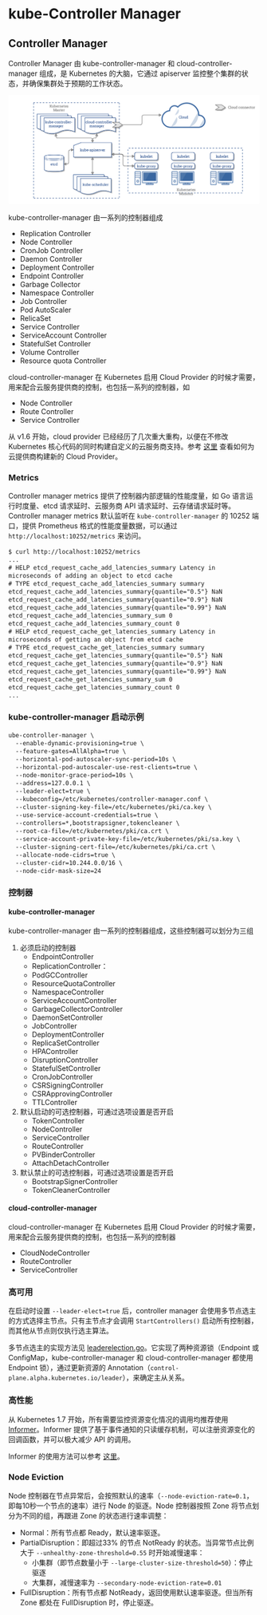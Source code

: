 # kube-Controller Manager

## Controller Manager <a id="controller-manager"></a>

Controller Manager 由 kube-controller-manager 和 cloud-controller-manager 组成，是 Kubernetes 的大脑，它通过 apiserver 监控整个集群的状态，并确保集群处于预期的工作状态。

![](../../../.gitbook/assets/image%20%2863%29.png)

kube-controller-manager 由一系列的控制器组成

* Replication Controller
* Node Controller
* CronJob Controller
* Daemon Controller
* Deployment Controller
* Endpoint Controller
* Garbage Collector
* Namespace Controller
* Job Controller
* Pod AutoScaler
* RelicaSet
* Service Controller
* ServiceAccount Controller
* StatefulSet Controller
* Volume Controller
* Resource quota Controller

cloud-controller-manager 在 Kubernetes 启用 Cloud Provider 的时候才需要，用来配合云服务提供商的控制，也包括一系列的控制器，如

* Node Controller
* Route Controller
* Service Controller

从 v1.6 开始，cloud provider 已经经历了几次重大重构，以便在不修改 Kubernetes 核心代码的同时构建自定义的云服务商支持。参考 [这里](https://kubernetes.feisky.xyz/zh/plugins/cloud-provider.html) 查看如何为云提供商构建新的 Cloud Provider。

### Metrics <a id="metrics"></a>

Controller manager metrics 提供了控制器内部逻辑的性能度量，如 Go 语言运行时度量、etcd 请求延时、云服务商 API 请求延时、云存储请求延时等。Controller manager metrics 默认监听在 `kube-controller-manager` 的 10252 端口，提供 Prometheus 格式的性能度量数据，可以通过 `http://localhost:10252/metrics` 来访问。

```text
$ curl http://localhost:10252/metrics
...
# HELP etcd_request_cache_add_latencies_summary Latency in microseconds of adding an object to etcd cache
# TYPE etcd_request_cache_add_latencies_summary summary
etcd_request_cache_add_latencies_summary{quantile="0.5"} NaN
etcd_request_cache_add_latencies_summary{quantile="0.9"} NaN
etcd_request_cache_add_latencies_summary{quantile="0.99"} NaN
etcd_request_cache_add_latencies_summary_sum 0
etcd_request_cache_add_latencies_summary_count 0
# HELP etcd_request_cache_get_latencies_summary Latency in microseconds of getting an object from etcd cache
# TYPE etcd_request_cache_get_latencies_summary summary
etcd_request_cache_get_latencies_summary{quantile="0.5"} NaN
etcd_request_cache_get_latencies_summary{quantile="0.9"} NaN
etcd_request_cache_get_latencies_summary{quantile="0.99"} NaN
etcd_request_cache_get_latencies_summary_sum 0
etcd_request_cache_get_latencies_summary_count 0
...
```

### kube-controller-manager 启动示例 <a id="kube-controller-manager-&#x542F;&#x52A8;&#x793A;&#x4F8B;"></a>

```text
ube-controller-manager \
  --enable-dynamic-provisioning=true \
  --feature-gates=AllAlpha=true \
  --horizontal-pod-autoscaler-sync-period=10s \
  --horizontal-pod-autoscaler-use-rest-clients=true \
  --node-monitor-grace-period=10s \
  --address=127.0.0.1 \
  --leader-elect=true \
  --kubeconfig=/etc/kubernetes/controller-manager.conf \
  --cluster-signing-key-file=/etc/kubernetes/pki/ca.key \
  --use-service-account-credentials=true \
  --controllers=*,bootstrapsigner,tokencleaner \
  --root-ca-file=/etc/kubernetes/pki/ca.crt \
  --service-account-private-key-file=/etc/kubernetes/pki/sa.key \
  --cluster-signing-cert-file=/etc/kubernetes/pki/ca.crt \
  --allocate-node-cidrs=true \
  --cluster-cidr=10.244.0.0/16 \
  --node-cidr-mask-size=24
```

### 控制器 <a id="&#x63A7;&#x5236;&#x5668;"></a>

#### kube-controller-manager <a id="kube-controller-manager"></a>

kube-controller-manager 由一系列的控制器组成，这些控制器可以划分为三组

1. 必须启动的控制器
   * EndpointController
   * ReplicationController：
   * PodGCController
   * ResourceQuotaController
   * NamespaceController
   * ServiceAccountController
   * GarbageCollectorController
   * DaemonSetController
   * JobController
   * DeploymentController
   * ReplicaSetController
   * HPAController
   * DisruptionController
   * StatefulSetController
   * CronJobController
   * CSRSigningController
   * CSRApprovingController
   * TTLController
2. 默认启动的可选控制器，可通过选项设置是否开启
   * TokenController
   * NodeController
   * ServiceController
   * RouteController
   * PVBinderController
   * AttachDetachController
3. 默认禁止的可选控制器，可通过选项设置是否开启
   * BootstrapSignerController
   * TokenCleanerController

#### cloud-controller-manager <a id="cloud-controller-manager"></a>

cloud-controller-manager 在 Kubernetes 启用 Cloud Provider 的时候才需要，用来配合云服务提供商的控制，也包括一系列的控制器

* CloudNodeController
* RouteController
* ServiceController

### 高可用 <a id="&#x9AD8;&#x53EF;&#x7528;"></a>

在启动时设置 `--leader-elect=true` 后，controller manager 会使用多节点选主的方式选择主节点。只有主节点才会调用 `StartControllers()` 启动所有控制器，而其他从节点则仅执行选主算法。

多节点选主的实现方法见 [leaderelection.go](https://github.com/kubernetes/client-go/blob/master/tools/leaderelection/leaderelection.go)。它实现了两种资源锁（Endpoint 或 ConfigMap，kube-controller-manager 和 cloud-controller-manager 都使用 Endpoint 锁），通过更新资源的 Annotation（`control-plane.alpha.kubernetes.io/leader`），来确定主从关系。

### 高性能 <a id="&#x9AD8;&#x6027;&#x80FD;"></a>

从 Kubernetes 1.7 开始，所有需要监控资源变化情况的调用均推荐使用 [Informer](https://github.com/kubernetes/client-go/blob/master/tools/cache/shared_informer.go)。Informer 提供了基于事件通知的只读缓存机制，可以注册资源变化的回调函数，并可以极大减少 API 的调用。

Informer 的使用方法可以参考 [这里](https://github.com/feiskyer/kubernetes-handbook/blob/master/examples/client/informer/informer.go)。

### Node Eviction <a id="node-eviction"></a>

Node 控制器在节点异常后，会按照默认的速率（`--node-eviction-rate=0.1`，即每10秒一个节点的速率）进行 Node 的驱逐。Node 控制器按照 Zone 将节点划分为不同的组，再跟进 Zone 的状态进行速率调整：

* Normal：所有节点都 Ready，默认速率驱逐。
* PartialDisruption：即超过33% 的节点 NotReady 的状态。当异常节点比例大于 `--unhealthy-zone-threshold=0.55` 时开始减慢速率：
  * 小集群（即节点数量小于 `--large-cluster-size-threshold=50`）：停止驱逐
  * 大集群，减慢速率为 `--secondary-node-eviction-rate=0.01`
* FullDisruption：所有节点都 NotReady，返回使用默认速率驱逐。但当所有 Zone 都处在 FullDisruption 时，停止驱逐。

